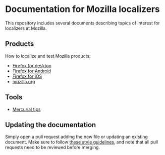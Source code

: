 # Documentation for Mozilla localizers

This repository includes several documents describing topics of interest for localizers at Mozilla.

## Products

How to localize and test Mozilla products:
* [Firefox for desktop](products/firefox_desktop)
* [Firefox for Android](products/firefox_android)
* [Firefox for iOS](products/firefox_ios)
* [mozilla.org](products/mozilla_org)

## Tools

* [Mercurial tips](tools/mercurial)

## Updating the documentation

Simply open a pull request adding the new file or updating an existing document. Make sure to follow [these style guidelines](https://github.com/mozilla-l10n/documentation/blob/master/misc/documentation_styleguide.md), and note that all pull requests need to be reviewed before merging.
